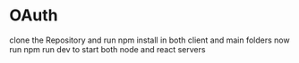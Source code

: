 # OAuth

clone the Repository and run npm install in both client and main folders
now run npm run dev to start both node and react servers
